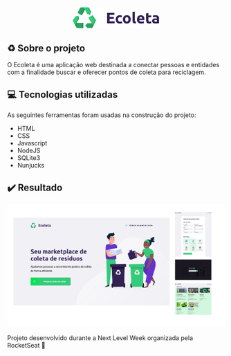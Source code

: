 <h3 align="center">
    <img width="200px" src="/public/imagens/logo.svg">
   

## ♻️ Sobre o projeto
O Ecoleta é uma aplicação web destinada a conectar pessoas e entidades com a finalidade buscar e oferecer pontos de coleta para reciclagem. 



## 💻 Tecnologias utilizadas
As seguintes ferramentas foram usadas na construção do projeto:
- HTML
- CSS
- Javascript
- NodeJS
- SQLite3
- Nunjucks

## ✔️ Resultado
<p align="center">
<img width="900px" src="/public/imagens/img.png"></p>

<p>Projeto desenvolvido durante a Next Level Week organizada pela RocketSeat 🚀</p>
